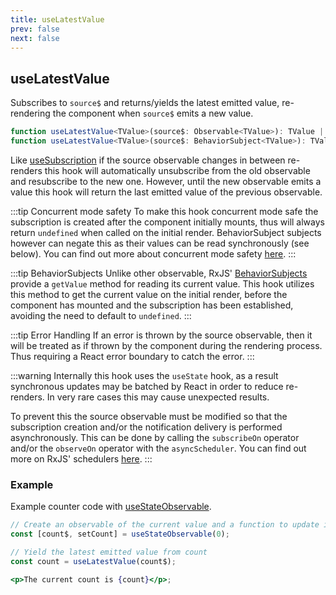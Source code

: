 ```yaml
---
title: useLatestValue
prev: false
next: false
---
```


## useLatestValue

Subscribes to `source$` and returns/yields the latest emitted value, re-rendering the component when `source$` emits a new value.

```ts
function useLatestValue<TValue>(source$: Observable<TValue>): TValue | undefined;
function useLatestValue<TValue>(source$: BehaviorSubject<TValue>): TValue;
```

Like [useSubscription](/api/hooks/use-subscription) if the source observable changes in between re-renders this hook will automatically unsubscribe from the old observable and resubscribe to the new one. However, until the new observable emits a value this hook will return the last emitted value of the previous observable.

:::tip Concurrent mode safety
To make this hook concurrent mode safe the subscription is created after the component initially mounts, thus will always return `undefined` when called on the initial render. BehaviorSubject subjects however can negate this as their values can be read synchronously (see below). You can find out more about concurrent mode safety [here](/guide/core-concepts#concurrent-mode-safety).
:::

:::tip BehaviorSubjects
Unlike other observable, RxJS' [BehaviorSubjects](https://rxjs.dev/api/index/class/BehaviorSubject) provide a `getValue` method for reading its current value. This hook utilizes this method to get the current value on the initial render, before the component has mounted and the subscription has been established, avoiding the need to default to `undefined`.
:::

:::tip Error Handling
If an error is thrown by the source observable, then it will be treated as if thrown by the component during the rendering process. Thus requiring a React error boundary to catch the error.
:::

:::warning
Internally this hook uses the `useState` hook, as a result synchronous updates may be batched by React in order to reduce re-renders. In very rare cases this may cause unexpected results.

To prevent this the source observable must be modified so that the subscription creation and/or the notification delivery is performed asynchronously. This can be done by calling the `subscribeOn` operator and/or the `observeOn` operator with the `asyncScheduler`. You can find out more on RxJS' schedulers [here](https://rxjs.dev/guide/scheduler).
:::

### Example

Example counter code with [useStateObservable](/api/hooks/use-state-observable).

```jsx
// Create an observable of the current value and a function to update it
const [count$, setCount] = useStateObservable(0);

// Yield the latest emitted value from count
const count = useLatestValue(count$);

<p>The current count is {count}</p>;
```
